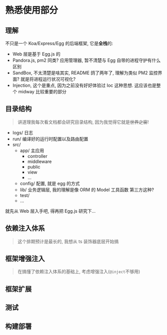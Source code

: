 # 熟悉使用部分

## 理解

不只是一个 Koa/Express/Egg 的后端框架, 它是**全栈**的:

- Web 层是基于 Egg.js 的
- Pandora.js, pm2 同类? 应用管理器, 暂不清楚与 Egg 自带的进程守护有什么区别
- SandBox, 不太清楚是啥其实, README 鸽了两年了, 理解为类似 PM2 监控界面? 就是将进程运行状况可视化?
- Injection, 这个是重点, 因为之前没有好好体验过 Ioc 这种思想. 这应该也是整个 midway 比较重要的部分

## 目录结构

> 讲道理我每次看文档都会研究目录结构, 因为我觉得它就是~~世界之窗~~!

- logs/ 日志
- run/ 编译好的运行时配置以及路由配置
- src/
  - app/ 主应用
    - controller
    - middleware
    - public
    - view
    - ...
  - config/ 配置, 就是 egg 的方式
  - lib/ 业务逻辑层, 我的理解是像 ORM 的 Model 工具函数 第三方这种?
  - test/
  - ...

就先从 Web 层入手吧, 得再把 Egg.js 研究下...

## 依赖注入体系

> 这个排期预计是最长的, 我想从 ts 装饰器底层开始搞

## 框架增强注入

> 在搞懂了依赖注入体系的基础上, 考虑增强注入(`@inject`不够用)

## 框架扩展

## 测试

## 构建部署
